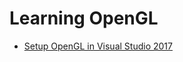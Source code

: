 # Learning OpenGL

  * [Setup OpenGL in Visual Studio 2017](https://www.youtube.com/watch?v=mGC4T9AG4nc)
